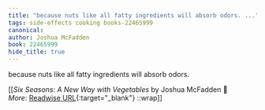 ```yaml
---
title: "because nuts like all fatty ingredients will absorb odors. ..."
tags: side-effects cooking books-22465999
canonical: 
author: Joshua McFadden
book: 22465999
hide_title: true
---
```


because nuts like all fatty ingredients will absorb odors.


[[<cite>_Six Seasons: A New Way with Vegetables_</cite> by Joshua McFadden 📕<br>
_More_: [Readwise URL](https://readwise.io/open/443829050){:target="_blank"}
::wrap]]